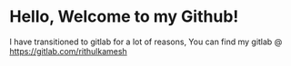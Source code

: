 # Hello, Welcome to my Github!

I have transitioned to gitlab for a lot of reasons, You can find my gitlab @ https://gitlab.com/rithulkamesh
